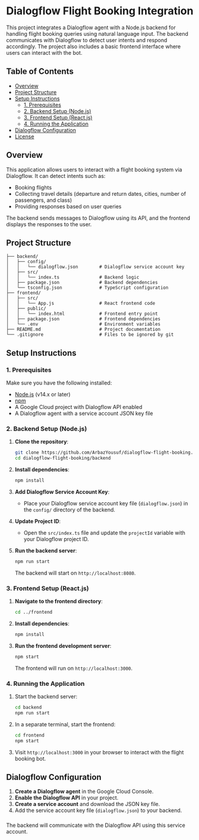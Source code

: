 # Dialogflow Flight Booking Integration

This project integrates a Dialogflow agent with a Node.js backend for handling flight booking queries using natural language input. The backend communicates with Dialogflow to detect user intents and respond accordingly. The project also includes a basic frontend interface where users can interact with the bot.

## Table of Contents

- [Overview](#overview)
- [Project Structure](#project-structure)
- [Setup Instructions](#setup-instructions)
  - [1. Prerequisites](#1-prerequisites)
  - [2. Backend Setup (Node.js)](#2-backend-setup-nodejs)
  - [3. Frontend Setup (React.js)](#3-frontend-setup-reactjs)
  - [4. Running the Application](#4-running-the-application)
- [Dialogflow Configuration](#dialogflow-configuration)
- [License](#license)

## Overview

This application allows users to interact with a flight booking system via Dialogflow. It can detect intents such as:
- Booking flights
- Collecting travel details (departure and return dates, cities, number of passengers, and class)
- Providing responses based on user queries

The backend sends messages to Dialogflow using its API, and the frontend displays the responses to the user.

## Project Structure

```
├── backend/
│   ├── config/
│   │   └── dialogflow.json        # Dialogflow service account key
│   ├── src/
│   │   └── index.ts               # Backend logic
│   ├── package.json               # Backend dependencies
│   └── tsconfig.json              # TypeScript configuration
├── frontend/
│   ├── src/
│   │   └── App.js                 # React frontend code
│   ├── public/
│   │   └── index.html             # Frontend entry point
│   ├── package.json               # Frontend dependencies
│   └── .env                       # Environment variables
├── README.md                      # Project documentation
└── .gitignore                     # Files to be ignored by git
```

## Setup Instructions

### 1. Prerequisites

Make sure you have the following installed:
- [Node.js](https://nodejs.org/) (v14.x or later)
- [npm](https://www.npmjs.com/)
- A Google Cloud project with Dialogflow API enabled
- A Dialogflow agent with a service account JSON key file

### 2. Backend Setup (Node.js)

1. **Clone the repository**:

   ```bash
   git clone https://github.com/ArbazYousuf/dialogflow-flight-booking.git
   cd dialogflow-flight-booking/backend
   ```

2. **Install dependencies**:

   ```bash
   npm install
   ```

3. **Add Dialogflow Service Account Key**:
   - Place your Dialogflow service account key file (`dialogflow.json`) in the `config/` directory of the backend.

4. **Update Project ID**:
   - Open the `src/index.ts` file and update the `projectId` variable with your Dialogflow project ID.

5. **Run the backend server**:

   ```bash
   npm run start
   ```

   The backend will start on `http://localhost:8080`.

### 3. Frontend Setup (React.js)

1. **Navigate to the frontend directory**:

   ```bash
   cd ../frontend
   ```

2. **Install dependencies**:

   ```bash
   npm install
   ```

3. **Run the frontend development server**:

   ```bash
   npm start
   ```

   The frontend will run on `http://localhost:3000`.

### 4. Running the Application

1. Start the backend server:

   ```bash
   cd backend
   npm run start
   ```

2. In a separate terminal, start the frontend:

   ```bash
   cd frontend
   npm start
   ```

3. Visit `http://localhost:3000` in your browser to interact with the flight booking bot.

## Dialogflow Configuration

1. **Create a Dialogflow agent** in the Google Cloud Console.
2. **Enable the Dialogflow API** in your project.
3. **Create a service account** and download the JSON key file.
4. Add the service account key file (`dialogflow.json`) to your backend.

###

The backend will communicate with the Dialogflow API using this service account.

